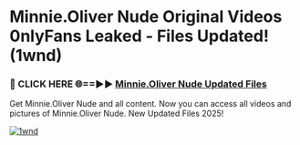 # Minnie.Oliver Nude Original Videos 0nlyFans Leaked - Files Updated! (1wnd)

<h3>🔴 CLICK HERE 🌐==►► <a href="https://tinyurl.com/y5r63du9" rel="nofollow">Minnie.Oliver Nude Updated Files</a></h3>

Get Minnie.Oliver Nude and all content. Now you can access all videos and pictures of Minnie.Oliver Nude. New Updated Files 2025!

[![1wnd](https://i.imgur.com/UVo9nyh.gif)](https://tinyurl.com/y5r63du9)